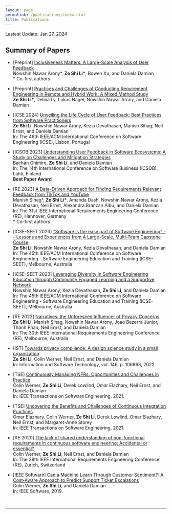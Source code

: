 ```yaml
---
layout: page
permalink: /publications/index.html
title: Publications
---
```


Lastest Update: Jan 27, 2024&nbsp;

## Summary of Papers

- \[Preprint\] [Inclusiveness Matters: A Large-Scale Analysis of User Feedback](file/papers/preprint_inclusive.pdf) <br>
  Nowshin Nawar Arony\*, <b>Ze Shi Li\*</b>, Bowen Xu, and Daniela Damian <br> \* Co-first authors

- \[Preprint\] [Practices and Challenges of Conducting Requirement Engineering in Remote and Hybrid Work: A Mixed Method Study](file/papers/.pdf) <br>
  <b>Ze Shi Li\*</b>, Delina Ly, Lukas Nagel, Nowshin Nawar Arony, and Daniela Damian

- \[ICSE 2024\] [Unveiling the Life Cycle of User Feedback: Best Practices from Software Practitioners](file/papers/icse24.pdf) <br>
  <b>Ze Shi Li</b>, Nowshin Nawar Arony, Kezia Devathasan, Manish Sihag, Neil Ernst, and Daniela Damian <br>
  In: The 46th IEEE/ACM International Conference on Software Engineering (ICSE), Lisbon, Portugal

- \[ICSOB 2023\] [Understanding User Feedback in Software Ecosystems: A Study on Challenges and Mitigation Strategies](file/papers/icsob23.pdf) <br>
  Bachan Ghimire, <b>Ze Shi Li</b>, and Daniela Damian <br>
  In: The 14th International Conference on Software Business (ICSOB), Lahti, Finland <br>
  <b>Best Paper Award</b>

- \[RE 2023\] [A Data-Driven Approach for Finding Requirements Relevant Feedback from TikTok and YouTube](file/papers/re23.pdf) <br>
  Manish Sihag\*, <b>Ze Shi Li\*</b>, Amanda Dash, Nowshin Nawar Arony, Kezia Devathasan, Neil Ernst, Alexandra Branzan Albu, and Daniela Damian <br>
  In: The 31st IEEE International Requirements Engineering Conference (RE), Hannover, Germany <br> \* Co-first authors

- \[ICSE-SEET 2023\] ["Software is the easy part of Software Engineering" -- Lessons and Experiences from A Large-Scale, Multi-Team Capstone Course](file/papers/icse_seet23_capstone.pdf) <br>
  <b>Ze Shi Li</b>, Nowshin Nawar Arony, Kezia Devathasan, and Daniela Damian <br>
  In: The 45th IEEE/ACM International Conference on Software Engineering - Software Engineering Education and Training (ICSE-SEET), Melbourne, Australia

- \[ICSE-SEET 2023\] [Leveraging Diversity in Software Engineering Education through Community Engaged Learning and a Supportive Network](file/papers/icse_seet23_capstone.pdf) <br>
  Nowshin Nawar Arony, Kezia Devathasan, <b>Ze Shi Li</b>, and Daniela Damian <br>
  In: The 45th IEEE/ACM International Conference on Software Engineering - Software Engineering Education and Training (ICSE-SEET), Melbourne, Australia

- \[RE 2022\] [Narratives: the Unforeseen Influencer of Privacy Concerns](file/papers/re22.pdf) <br>
  <b>Ze Shi Li</b>, Manish Sihag, Nowshin Nawar Arony, Joao Bezerra Junior, Thanh Phan, Neil Ernst, and Daniela Damian <br>
  In: The 30th IEEE International Requirements Engineering Conference (RE), Melbourne, Australia

- \[IST\] [Towards privacy compliance: A design science study in a small organization](file/papers/ist22.pdf) <br>
  <b>Ze Shi Li</b>, Colin Werner, Neil Ernst, and Daniela Damian <br>
  In: Information and Software Technology, vol. 146, p. 106868, 2022.

- \[TSE\] [Continuously Managing NFRs: Opportunities and Challenges in Practice](file/papers/tse21_nfrs.pdf) <br>
  Colin Werner, <b>Ze Shi Li</b>, Derek Lowlind, Omar Elazhary, Neil Ernst, and Daniela Damian <br>
  In: IEEE Transactions on Software Engineering, 2021.

- \[TSE\] [Uncovering the Benefits and Challenges of Continuous Integration Practices](file/papers/tse21_ci.pdf) <br>
  Omar Elazhary, Colin Werner, <b>Ze Shi Li</b>, Derek Lowlind, Omar Elazhary, Neil Ernst, and Margaret-Anne Storey <br>
  In: IEEE Transactions on Software Engineering, 2021.

- \[RE 2020\] [The lack of shared understanding of non-functional requirements in continuous software engineering: Accidental or essential?](file/papers/re20.pdf) <br>
  Colin Werner, <b>Ze Shi Li</b>, Neil Ernst, and Daniela Damian <br>
  In: The 28th IEEE International Requirements Engineering Conference (RE), Zurich, Switzerland

- \[IEEE Software\] [Can a Machine Learn Through Customer Sentiment?: A Cost-Aware Approach to Predict Support Ticket Escalations](file/papers/ieee_software19.pdf) <br>
  Colin Werner, <b>Ze Shi Li</b>, and Daniela Damian <br>
  In: IEEE Software, 2019.

<br>

---

<!-- ## Undergrad Thesis

- Hybrid Detection Mechanism for Spoofing Attacks in Bluetooth Low Energy Networks<br>**Hanlin Cai** (Advisor: Zhezhuang Xu). Final Year Project. Under working<br>Expect to submit a research paper to IEEE Internet of Things Journal.

- [Industrial Inspection System based on Intelligent IoT and Bionic Quadruped Robot](https://caihanlin.com/mypaper/thesis/IP-report.pdf)<br>**Hanlin Cai** (Advisor: Zhezhuang Xu, Yuxiong Xia). Junior Intern Program.<br>Industrial Placement Report in [Huading Tech](http://www.hdim.com.cn/) and [IACTIP Lab](https://dqxy.fzu.edu.cn/en/)<br>

  <br> -->
